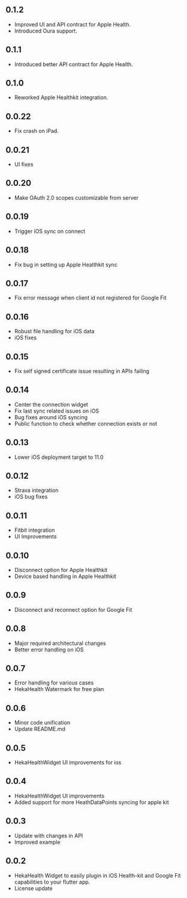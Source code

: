 ## 0.1.2

- Improved UI and API contract for Apple Health.
- Introduced Oura support.

## 0.1.1

- Introduced better API contract for Apple Health.

## 0.1.0

- Reworked Apple Healthkit integration.

## 0.0.22

- Fix crash on iPad.

## 0.0.21

- UI fixes

## 0.0.20

- Make OAuth 2.0 scopes customizable from server

## 0.0.19

- Trigger iOS sync on connect

## 0.0.18

- Fix bug in setting up Apple Healthkit sync

## 0.0.17

- Fix error message when client id not registered for Google Fit

## 0.0.16

- Robust file handling for iOS data
- iOS fixes

## 0.0.15

- Fix self signed certificate issue resulting in APIs failing

## 0.0.14

- Center the connection widget
- Fix last sync related issues on iOS
- Bug fixes around iOS syncing
- Public function to check whether connection exists or not

## 0.0.13

- Lower iOS deployment target to 11.0

## 0.0.12

- Strava integration
- iOS bug fixes

## 0.0.11

- Fitbit integration
- UI Improvements

## 0.0.10

- Disconnect option for Apple Healthkit
- Device based handling in Apple Healthkit

## 0.0.9

- Disconnect and reconnect option for Google Fit

## 0.0.8

- Major required architectural changes
- Better error handling on iOS

## 0.0.7

- Error handling for various cases
- HekaHealth Watermark for free plan

## 0.0.6

- Minor code unification
- Update README.md

## 0.0.5

- HekaHealthWidget UI improvements for ios

## 0.0.4

- HekaHealthWidget UI improvements
- Added support for more HeathDataPoints syncing for apple kit

## 0.0.3

- Update with changes in API
- Improved example

## 0.0.2

- HekaHealth Widget to easily plugin in iOS Health-kit and Google Fit capabilities to your flutter app.
- License update
